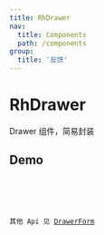 ```yaml
---
title: RhDrawer
nav:
  title: Components
  path: /components
group:
  title: '反馈'
---
```


# RhDrawer

Drawer 组件，简易封装

## Demo

<code src="./demo.tsx"/>

<API src="./api.d.ts"/>

其他 Api 见 [DrawerForm](https://procomponents.ant.design/components/modal-form)
